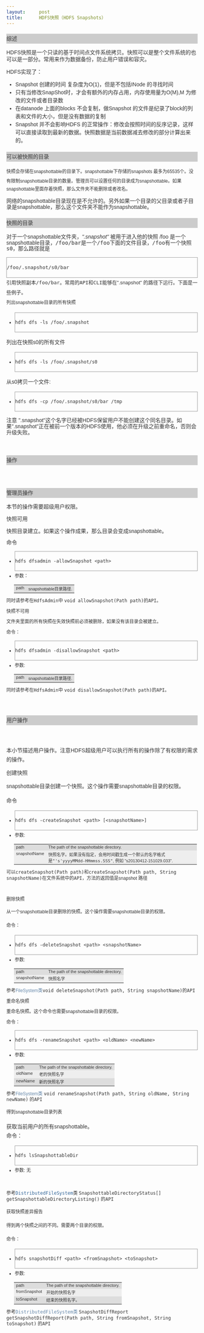 ```yaml
---
layout:     post
title:      HDFS快照（HDFS Snapshots）
---
```

<div id="article_content" class="article_content clearfix csdn-tracking-statistics" data-pid="blog" data-mod="popu_307" data-dsm="post">
								            <link rel="stylesheet" href="https://csdnimg.cn/release/phoenix/template/css/ck_htmledit_views-f76675cdea.css">
						<div class="htmledit_views" id="content_views">
                
<h3 style="line-height:26px;font-family:Verdana, Helvetica, Arial, sans-serif;font-size:14px;color:rgb(102,102,102);background-color:rgb(204,204,204);">
综述</h3>
<div style="color:rgb(51,51,51);font-family:Arial;font-size:14px;line-height:26px;">
<p style="line-height:1.3em;font-family:Verdana, Helvetica, Arial, sans-serif;">HDFS快照是一个只读的基于时间点文件系统拷贝。快照可以是整个文件系统的也可以是一部分。常用来作为数据备份，防止用户错误和容灾。</p>
<p style="line-height:1.3em;font-family:Verdana, Helvetica, Arial, sans-serif;">HDFS实现了：</p>
<p style="line-height:1.3em;font-family:Verdana, Helvetica, Arial, sans-serif;"></p>
<ul style="font-family:Helvetica, Tahoma, Arial, sans-serif;line-height:1.5;"><li>Snapshot 创建的时间 复杂度为O(1)，但是不包括INode 的寻找时间</li><li><span style="line-height:1.5;">只有当修改SnapShot时，才会有额外的内存占用，内存使用量为O(M),M 为修改的文件或者目录数</span></li><li><span style="line-height:1.5;">在datanode 上面的blocks 不会复制，做Snapshot 的文件是纪录了block的列表和文件的大小，但是没有数据的复制</span></li><li><span style="line-height:1.5;">Snapshot 并不会影响HDFS 的正常操作：修改会按照时间的反序记录，这样可以直接读取到最新的数据。快照数据是当前数据减去修改的部分计算出来的。</span></li></ul><p></p>
<h3 style="font-family:Verdana, Helvetica, Arial, sans-serif;font-size:14px;color:rgb(102,102,102);background-color:rgb(204,204,204);">
<a name="t1" style="color:rgb(51,102,153);"></a>可以被快照的目录</h3>
<div>
<p style="line-height:1.3em;font-family:Verdana, Helvetica, Arial, sans-serif;"><span style="font-size:12px;">快照<span style="font-family:Helvetica, Tahoma, Arial, sans-serif;line-height:25.1875px;">会存储在snapshottable的目录下。snapshottable下存储的snapshots 最多为65535个。没有限制<span style="font-family:Verdana, Helvetica, Arial, sans-serif;line-height:15.59375px;">snapshottable目录的数量。管理员可以设置任何的目录成为snapshottable。如果snapshottable里面存着快照，那么文件夹不能删除或者改名。</span></span></span></p>
<p style="line-height:1.3em;font-family:Verdana, Helvetica, Arial, sans-serif;">网络的<span style="line-height:15.59375px;">snapshottable目录现在是不允许的。另外如果一个目录的父目录或者子目录是snapshottable，那么这个文件夹不能作为snapshottable。</span></p>
<h3 style="font-family:Verdana, Helvetica, Arial, sans-serif;font-size:14px;color:rgb(102,102,102);background-color:rgb(204,204,204);">
<a name="t2" style="color:rgb(51,102,153);"></a>快照的目录</h3>
<p style="line-height:1.3em;"><span style="font-family:Verdana, Helvetica, Arial, sans-serif;">对于一个</span><span style="line-height:15.59375px;"><span style="font-family:Verdana, Helvetica, Arial, sans-serif;">snapshottable文件夹，</span><span style="font-family:Verdana, Helvetica, Arial, sans-serif;"><em>".snapshot"</em></span><span style="font-family:Verdana, Helvetica, Arial, sans-serif;"> 被用于进入他的快照</span><span style="font-family:Verdana, Helvetica, Arial, sans-serif;"> </span><tt style="font-family:Verdana, Helvetica, Arial, sans-serif;">/foo</tt><span style="font-family:Verdana, Helvetica, Arial, sans-serif;"> 是一个</span><span style="font-family:Verdana, Helvetica, Arial, sans-serif;">snapshottable目录，</span><span style="font-family:monospace;">/foo/bar是一个</span><tt>/foo<span style="font-family:Verdana, Helvetica, Arial, sans-serif;">下面的文件目录，<span style="font-family:monospace;">/foo有一个快照s0，那么路径就是</span></span></tt></span></p>
<div class="source" style="border:1px solid rgb(153,153,153);overflow:auto;font-family:Verdana, Helvetica, Arial, sans-serif;font-size:13px;">
<pre>/foo/.snapshot/s0/bar</pre>
</div>
<span style="font-family:Verdana, Helvetica, Arial, sans-serif;font-size:13px;"></span>
<div><span style="font-family:Verdana, Helvetica, Arial, sans-serif;font-size:13px;">引用快照副本<span style="font-family:monospace;">/foo/bar。常用的API和CLI能够在<span style="font-family:Verdana, Helvetica, Arial, sans-serif;">".snapshot" 的路径下运行。下面是一些例子。</span></span></span></div>
</div>
<div><span style="font-family:Verdana, Helvetica, Arial, sans-serif;font-size:12px;">列出snapshottable目录的所有快照</span>
<ul style="font-family:Verdana, Helvetica, Arial, sans-serif;font-size:13px;"><li style="font-size:12px;">
<div class="source" style="border:1px solid rgb(153,153,153);overflow:auto;">
<pre>hdfs dfs -ls /foo/.snapshot</pre>
</div>
</li></ul><div><span style="font-family:Verdana, Helvetica, Arial, sans-serif;">列出在快照s0的所有文件</span></div>
<ul style="font-family:Verdana, Helvetica, Arial, sans-serif;font-size:13px;"><li style="font-size:12px;">
<div class="source" style="border:1px solid rgb(153,153,153);overflow:auto;">
<pre>hdfs dfs -ls /foo/.snapshot/s0</pre>
</div>
</li></ul><div><span style="font-family:Verdana, Helvetica, Arial, sans-serif;">从s0拷贝一个文件:</span></div>
<ul style="font-family:Verdana, Helvetica, Arial, sans-serif;font-size:13px;"><li style="font-size:12px;">
<div class="source" style="border:1px solid rgb(153,153,153);overflow:auto;">
<pre>hdfs dfs -cp /foo/.snapshot/s0/bar /tmp</pre>
</div>
</li></ul><p style="line-height:1.3em;font-family:Verdana, Helvetica, Arial, sans-serif;">注意<span style="line-height:15.59375px;"> ".snapshot"这个名字已经被HDFS保留用户不能创建这个同名目录。如果".snapshot"正在被前一个版本的HDFS使用，他必须在升级之前重命名，否则会升级失败。 </span></p>
<p style="line-height:1.3em;font-family:Verdana, Helvetica, Arial, sans-serif;"><br></p>
<h3 style="font-family:Verdana, Helvetica, Arial, sans-serif;font-size:14px;color:rgb(102,102,102);background-color:rgb(204,204,204);">
<a name="t3" style="color:rgb(51,102,153);"></a>操作</h3>
<div><br></div>
<div>
<h3 style="font-family:Verdana, Helvetica, Arial, sans-serif;font-size:14px;color:rgb(102,102,102);background-color:rgb(204,204,204);">
<a name="t4" style="color:rgb(51,102,153);"></a>管理员操作</h3>
<div>
<p style="line-height:1.3em;font-family:Verdana, Helvetica, Arial, sans-serif;">本节的操作需要超级用户权限。</p>
<p style="line-height:1.3em;font-family:Verdana, Helvetica, Arial, sans-serif;">快照可用</p>
<p style="line-height:1.3em;font-family:Verdana, Helvetica, Arial, sans-serif;">快照目录建立。如果这个操作成果，那么目录会变成<span style="line-height:15.59375px;">snapshottable。</span></p>
<p style="line-height:1.3em;font-family:Verdana, Helvetica, Arial, sans-serif;"><span style="line-height:15.59375px;">命令</span></p>
<div class="section" style="font-family:Verdana, Helvetica, Arial, sans-serif;font-size:13px;">
<ul><li style="font-size:12px;">
<div class="source" style="border:1px solid rgb(153,153,153);overflow:auto;">
<pre>hdfs dfsadmin -allowSnapshot &lt;path&gt;</pre>
</div>
</li><li style="font-size:12px;">参数：<br><table border="0" class="bodyTable" style="margin-left:-2px;font-size:10px;"><tbody><tr class="a" style="background-color:rgb(221,221,221);"><td style="font-family:Verdana, Helvetica, Arial, sans-serif;font-size:11px;color:rgb(51,51,51);vertical-align:top;">
path</td>
<td style="font-family:Verdana, Helvetica, Arial, sans-serif;font-size:11px;color:rgb(51,51,51);vertical-align:top;">
snapshottable目录路径.</td>
</tr></tbody></table></li></ul><p style="line-height:1.3em;font-size:12px;">同时请参考<span style="font-family:monospace;">在</span><span style="font-family:monospace;">HdfsAdmin中</span> <tt>void allowSnapshot(Path path)的API。</tt></p>
<p style="line-height:1.3em;font-size:12px;"><tt></tt></p>
<p style="line-height:1.3em;font-size:12px;">快照不可用<br></p>
<p style="line-height:1.3em;font-size:12px;">文件夹里面的所有快照在失效快照前必须被删除，如果没有该目录会被建立。</p>
<p style="line-height:1.3em;font-size:12px;">命令：</p>
</div>
<div class="section" style="font-family:Verdana, Helvetica, Arial, sans-serif;font-size:13px;">
<ul><li style="font-size:12px;">
<div class="source" style="border:1px solid rgb(153,153,153);overflow:auto;">
<pre>hdfs dfsadmin -disallowSnapshot &lt;path&gt;</pre>
</div>
</li><li style="font-size:12px;">参数:
<table border="0" class="bodyTable" style="margin-left:-2px;font-size:10px;"><tbody><tr class="a" style="background-color:rgb(221,221,221);"><td style="font-family:Verdana, Helvetica, Arial, sans-serif;font-size:11px;color:rgb(51,51,51);vertical-align:top;">
path</td>
<td style="font-family:Verdana, Helvetica, Arial, sans-serif;font-size:11px;color:rgb(51,51,51);vertical-align:top;">
snapshottable目录路径.</td>
</tr></tbody></table></li></ul><p style="line-height:1.3em;font-size:12px;">同时请参考<span style="font-family:monospace;">在</span><span style="font-family:monospace;">HdfsAdmin中</span> <tt>void disallowSnapshot(Path path)的API。</tt></p>
</div>
<br></div>
<h3 style="font-family:Verdana, Helvetica, Arial, sans-serif;font-size:14px;color:rgb(102,102,102);background-color:rgb(204,204,204);">
<a name="t5" style="color:rgb(51,102,153);"></a>用户操作</h3>
<br></div>
<p style="text-align:justify;"><span style="font-family:Verdana, Helvetica, Arial, sans-serif;line-height:1.3em;">本小节描述用户操作。注意</span><span style="font-family:Tahoma, Arial;"><span style="line-height:24px;">HDFS超级用户可以执行所有的操作除了有权限的需求的操作。</span></span></p>
<p style="line-height:1.3em;font-family:Verdana, Helvetica, Arial, sans-serif;">创建快照</p>
<p style="line-height:1.3em;font-family:Verdana, Helvetica, Arial, sans-serif;"><span style="font-family:Tahoma, Arial;line-height:24px;text-align:justify;">snapshottable目录创建一个快照。这个操作需要snapshottable目录的权限。</span></p>
<p style="text-align:justify;"><span style="font-family:Tahoma, Arial;"><span style="line-height:24px;">命令</span></span></p>
<div class="section" style="font-family:Verdana, Helvetica, Arial, sans-serif;font-size:13px;">
<ul><li style="font-size:12px;">
<div class="source" style="border:1px solid rgb(153,153,153);overflow:auto;">
<pre>hdfs dfs -createSnapshot &lt;path&gt; [&lt;snapshotName&gt;]</pre>
</div>
</li><li style="font-size:12px;">参数:
<table border="0" class="bodyTable" style="margin-left:-2px;font-size:10px;"><tbody><tr class="a" style="background-color:rgb(221,221,221);"><td style="font-family:Verdana, Helvetica, Arial, sans-serif;font-size:11px;color:rgb(51,51,51);vertical-align:top;">
path</td>
<td style="font-family:Verdana, Helvetica, Arial, sans-serif;font-size:11px;color:rgb(51,51,51);vertical-align:top;">
The path of the snapshottable directory.</td>
</tr><tr class="b" style="background-color:rgb(238,238,238);"><td style="font-family:Verdana, Helvetica, Arial, sans-serif;font-size:11px;color:rgb(51,51,51);vertical-align:top;">
snapshotName</td>
<td style="font-family:Verdana, Helvetica, Arial, sans-serif;font-size:11px;color:rgb(51,51,51);vertical-align:top;">
快照名字。如果没有指定，会用时间戳生成一个默认的名字格式是<tt>"'s'yyyyMMdd-HHmmss.SSS"</tt>, 例如 "s20130412-151029.033".</td>
</tr></tbody></table></li></ul><p style="line-height:1.3em;font-size:12px;">可以<span style="font-family:monospace;">createSnapshot(Path path)和createSnapshot(Path path, String snapshotName)在文件系统中的API，方法的返回值是<span style="font-family:Verdana, Helvetica, Arial, sans-serif;">snapshot </span>路径</span></p>
<p style="line-height:1.3em;font-size:12px;"><br></p>
<p style="line-height:1.3em;font-size:12px;">删除快照</p>
<p style="line-height:1.3em;font-size:12px;"><span id="tran_0" class="copied" style="border:0px;font-family:Tahoma, Arial;line-height:24px;text-align:justify;">从一个snapshottable目录删除的快照。</span><span id="tran_1" class="copied" style="border:0px;font-family:Tahoma, Arial;line-height:24px;text-align:justify;">这个操作需要snapshottable目录的权限。</span><br></p>
<p style="line-height:1.3em;font-size:12px;"><span class="copied" style="border:0px;font-family:Tahoma, Arial;line-height:24px;text-align:justify;">命令：</span></p>
</div>
<div class="section" style="font-family:Verdana, Helvetica, Arial, sans-serif;font-size:13px;">
<ul><li style="font-size:12px;">
<div class="source" style="border:1px solid rgb(153,153,153);overflow:auto;">
<pre>hdfs dfs -deleteSnapshot &lt;path&gt; &lt;snapshotName&gt;</pre>
</div>
</li><li style="font-size:12px;">参数:
<table border="0" class="bodyTable" style="margin-left:-2px;font-size:10px;"><tbody><tr class="a" style="background-color:rgb(221,221,221);"><td style="font-family:Verdana, Helvetica, Arial, sans-serif;font-size:11px;color:rgb(51,51,51);vertical-align:top;">
path</td>
<td style="font-family:Verdana, Helvetica, Arial, sans-serif;font-size:11px;color:rgb(51,51,51);vertical-align:top;">
The path of the snapshottable directory.</td>
</tr><tr class="b" style="background-color:rgb(238,238,238);"><td style="font-family:Verdana, Helvetica, Arial, sans-serif;font-size:11px;color:rgb(51,51,51);vertical-align:top;">
snapshotName</td>
<td style="font-family:Verdana, Helvetica, Arial, sans-serif;font-size:11px;color:rgb(51,51,51);vertical-align:top;">
快照名字</td>
</tr></tbody></table></li></ul><p style="line-height:1.3em;font-size:12px;">参考<tt style="font-family:Verdana, Helvetica, Arial, sans-serif;color:rgb(102,136,170);"><a href="http://hadoop.apache.org/docs/stable/api/org/apache/hadoop/fs/FileSystem.html" rel="nofollow" style="color:rgb(102,136,170);text-decoration:none;">FileSystem</a>类</tt><tt>void
 deleteSnapshot(Path path, String snapshotName)的API</tt></p>
<p style="line-height:1.3em;font-size:12px;"><tt>重命名快照</tt></p>
<p style="line-height:1.3em;font-size:12px;"><tt>重命名快照。这个命令也需要<span style="font-family:Verdana, Helvetica, Arial, sans-serif;">snapshottable目录的</span>权限。<br></tt></p>
<p style="line-height:1.3em;font-size:12px;"><tt>命令：</tt></p>
</div>
<div class="section">
<ul style="font-family:Verdana, Helvetica, Arial, sans-serif;font-size:13px;"><li style="font-size:12px;">
<div class="source" style="border:1px solid rgb(153,153,153);overflow:auto;">
<pre>hdfs dfs -renameSnapshot &lt;path&gt; &lt;oldName&gt; &lt;newName&gt;</pre>
</div>
</li><li style="font-size:12px;">参数:
<table border="0" class="bodyTable" style="margin-left:-2px;font-size:10px;"><tbody><tr class="a" style="background-color:rgb(221,221,221);"><td style="font-family:Verdana, Helvetica, Arial, sans-serif;font-size:11px;color:rgb(51,51,51);vertical-align:top;">
path</td>
<td style="font-family:Verdana, Helvetica, Arial, sans-serif;font-size:11px;color:rgb(51,51,51);vertical-align:top;">
The path of the snapshottable directory.</td>
</tr><tr class="b" style="background-color:rgb(238,238,238);"><td style="font-family:Verdana, Helvetica, Arial, sans-serif;font-size:11px;color:rgb(51,51,51);vertical-align:top;">
oldName</td>
<td style="font-family:Verdana, Helvetica, Arial, sans-serif;font-size:11px;color:rgb(51,51,51);vertical-align:top;">
老的快照名字</td>
</tr><tr class="a" style="background-color:rgb(221,221,221);"><td style="font-family:Verdana, Helvetica, Arial, sans-serif;font-size:11px;color:rgb(51,51,51);vertical-align:top;">
newName</td>
<td style="font-family:Verdana, Helvetica, Arial, sans-serif;font-size:11px;color:rgb(51,51,51);vertical-align:top;">
新的快照名字</td>
</tr></tbody></table></li></ul><p style="font-family:Verdana, Helvetica, Arial, sans-serif;font-size:12px;line-height:1.3em;">
参考<tt style="font-family:Verdana, Helvetica, Arial, sans-serif;color:rgb(102,136,170);"><a href="http://hadoop.apache.org/docs/stable/api/org/apache/hadoop/fs/FileSystem.html" rel="nofollow" style="color:rgb(102,136,170);text-decoration:none;">FileSystem</a>类</tt><tt><span style="font-family:Verdana, Helvetica, Arial, sans-serif;"> </span><tt>void
 renameSnapshot(Path path, String oldName, String newName)</tt><span style="font-family:Verdana, Helvetica, Arial, sans-serif;"> </span>的API</tt><br></p>
<p style="font-family:Verdana, Helvetica, Arial, sans-serif;font-size:12px;line-height:1.3em;">
得到<span style="font-family:Tahoma, Arial;line-height:24px;text-align:justify;">snapshottable目录列表</span></p>
<p></p>
<div style="text-align:justify;"><span style="font-family:Tahoma, Arial;"><span style="line-height:24px;">获取当前用户的所有snapshottable。<br></span></span></div>
<div style="text-align:justify;"><span style="font-family:Tahoma, Arial;"><span style="line-height:24px;">命令：</span></span></div>
<p></p>
</div>
<div class="section" style="font-family:Verdana, Helvetica, Arial, sans-serif;font-size:13px;">
<ul><li style="font-size:12px;">
<div class="source" style="border:1px solid rgb(153,153,153);overflow:auto;">
<pre>hdfs lsSnapshottableDir</pre>
</div>
</li><li style="font-size:12px;">参数: 无</li></ul><p style="line-height:1.3em;font-size:12px;"><br></p>
<p style="line-height:1.3em;font-size:12px;"><span style="line-height:1.3em;">参考</span><tt style="line-height:1.3em;font-family:Verdana, Helvetica, Arial, sans-serif;"><a href="http://hadoop.apache.org/docs/stable/api/org/apache/hadoop/fs/FileSystem.html" rel="nofollow" style="color:rgb(51,102,153);text-decoration:none;"><span style="font-family:monospace;">DistributedFileSystem</span></a>类</tt><tt style="line-height:1.3em;"><span style="font-family:Verdana, Helvetica, Arial, sans-serif;"> </span><tt>SnapshottableDirectoryStatus[]
 getSnapshottableDirectoryListing()</tt><span style="font-family:Verdana, Helvetica, Arial, sans-serif;"> </span>的API</tt><br></p>
<p style="line-height:1.3em;font-size:12px;"><span style="font-family:Tahoma, Arial;line-height:24px;text-align:justify;">获取快照差异报告</span></p>
<p style="line-height:1.3em;font-size:12px;"><span style="font-family:Tahoma, Arial;line-height:24px;text-align:justify;">得到两个快照之间的不同。需要两个目录的权限。</span></p>
<p style="line-height:1.3em;font-size:12px;"><span style="font-family:Tahoma, Arial;line-height:24px;text-align:justify;">命令：</span></p>
</div>
<div class="section" style="font-family:Verdana, Helvetica, Arial, sans-serif;font-size:13px;">
<ul><li style="font-size:12px;">
<div class="source" style="border:1px solid rgb(153,153,153);overflow:auto;">
<pre>hdfs snapshotDiff &lt;path&gt; &lt;fromSnapshot&gt; &lt;toSnapshot&gt;</pre>
</div>
</li><li style="font-size:12px;">参数:
<table border="0" class="bodyTable" style="margin-left:-2px;font-size:10px;"><tbody><tr class="a" style="background-color:rgb(221,221,221);"><td style="font-family:Verdana, Helvetica, Arial, sans-serif;font-size:11px;color:rgb(51,51,51);vertical-align:top;">
path</td>
<td style="font-family:Verdana, Helvetica, Arial, sans-serif;font-size:11px;color:rgb(51,51,51);vertical-align:top;">
The path of the snapshottable directory.</td>
</tr><tr class="b" style="background-color:rgb(238,238,238);"><td style="font-family:Verdana, Helvetica, Arial, sans-serif;font-size:11px;color:rgb(51,51,51);vertical-align:top;">
fromSnapshot</td>
<td style="font-family:Verdana, Helvetica, Arial, sans-serif;font-size:11px;color:rgb(51,51,51);vertical-align:top;">
开始的快照名字</td>
</tr><tr class="a" style="background-color:rgb(221,221,221);"><td style="font-family:Verdana, Helvetica, Arial, sans-serif;font-size:11px;color:rgb(51,51,51);vertical-align:top;">
toSnapshot</td>
<td style="font-family:Verdana, Helvetica, Arial, sans-serif;font-size:11px;color:rgb(51,51,51);vertical-align:top;">
结束的快照名字。</td>
</tr></tbody></table></li></ul><p style="line-height:1.3em;font-size:12px;"><span style="line-height:1.3em;">参考</span><tt style="line-height:1.3em;font-family:Verdana, Helvetica, Arial, sans-serif;color:rgb(102,136,170);"><a href="http://hadoop.apache.org/docs/stable/api/org/apache/hadoop/fs/FileSystem.html" rel="nofollow" style="color:rgb(102,136,170);text-decoration:none;"><span style="font-family:monospace;">DistributedFileSystem</span></a>类</tt><tt style="line-height:1.3em;"><span style="font-family:Verdana, Helvetica, Arial, sans-serif;"> </span><tt>SnapshotDiffReport
 getSnapshotDiffReport(Path path, String fromSnapshot, String toSnapshot)</tt><span style="font-family:Verdana, Helvetica, Arial, sans-serif;"> </span>的API</tt></p>
</div>
</div>
</div>
            </div>
                </div>